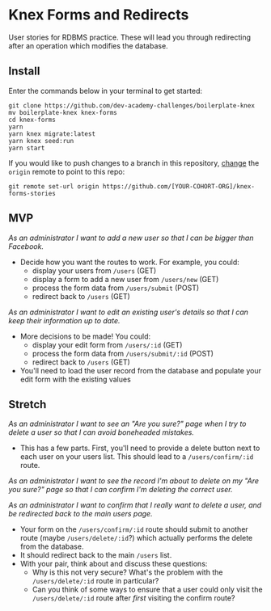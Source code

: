 # Knex Forms and Redirects

User stories for RDBMS practice. These will lead you through redirecting after an operation which modifies the database.


## Install

Enter the commands below in your terminal to get started:

```shell
git clone https://github.com/dev-academy-challenges/boilerplate-knex
mv boilerplate-knex knex-forms
cd knex-forms
yarn
yarn knex migrate:latest
yarn knex seed:run
yarn start
```

If you would like to push changes to a branch in this repository, [change](https://help.github.com/articles/changing-a-remote-s-url/) the `origin` remote to point to this repo:

```shell
git remote set-url origin https://github.com/[YOUR-COHORT-ORG]/knex-forms-stories
```


## MVP

_As an administrator I want to add a new user so that I can be bigger than Facebook._
 - Decide how you want the routes to work. For example, you could:
   - display your users from `/users` (GET)
   - display a form to add a new user from `/users/new` (GET)
   - process the form data from `/users/submit` (POST)
   - redirect back to `/users` (GET)

_As an administrator I want to edit an existing user's details so that I can keep their information up to date._
 - More decisions to be made! You could:
   - display your edit form from `/users/:id` (GET)
   - process the form data from `/users/submit/:id` (POST)
   - redirect back to `/users` (GET)
 - You'll need to load the user record from the database and populate your edit form with the existing values


## Stretch

_As an administrator I want to see an "Are you sure?" page when I try to delete a user so that I can avoid boneheaded mistakes._
 - This has a few parts. First, you'll need to provide a delete button next to each user on your users list. This should lead to a `/users/confirm/:id` route. 

_As an administrator I want to see the record I'm about to delete on my "Are you sure?" page so that I can confirm I'm deleting the correct user._

_As an administrator I want to confirm that I really want to delete a user, and be redirected back to the main users page._
 - Your form on the `/users/confirm/:id` route should submit to another route (maybe `/users/delete/:id`?) which actually performs the delete from the database.
 - It should redirect back to the main `/users` list.
 - With your pair, think about and discuss these questions:
   - Why is this not very secure? What's the problem with the `/users/delete/:id` route in particular?
   - Can you think of some ways to ensure that a user could only visit the `/users/delete/:id` route after _first_ visiting the confirm route?
